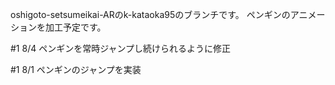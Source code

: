 oshigoto-setsumeikai-ARのk-kataoka95のブランチです。
ペンギンのアニメーションを加工予定です。

#1 8/4
ペンギンを常時ジャンプし続けられるように修正

#1 8/1
ペンギンのジャンプを実装
